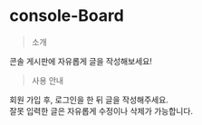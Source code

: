 # console-Board

> 소개

콘솔 게시판에 자유롭게 글을 작성해보세요!

> 사용 안내

회원 가입 후, 로그인을 한 뒤 글을 작성해주세요. <br>
잘못 입력한 글은 자유롭게 수정이나 삭제가 가능합니다.
